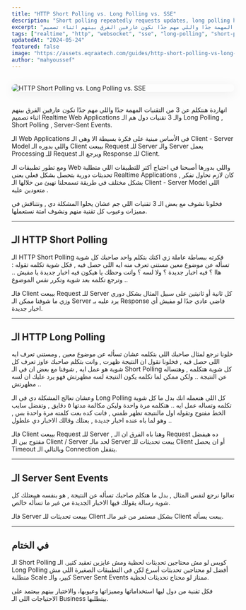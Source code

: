 ```yaml
---
title: "HTTP Short Polling vs. Long Polling vs. SSE"
description: "Short polling repeatedly requests updates, long polling holds the request open until data is available, and Server-Sent Events (SSE) push updates from server to client. This guide compares their use cases, efficiency, and real-time capabilities."
excerpt: "انهاردة هنتكلم عن 3 من التقنيات المهمة جدًا واللي مهم جدًا نكون عارفين الفرق بينهم اثناء تصميم Realtime Web Applications والـ 3 تقنيات دول هم الـ Long Polling , Short Polling , Server-Sent Events."
tags: ["realtime", "http", "websocket", "sse", "long-polling", "short-polling", "web-development", "communication"]
updatedAt: "2024-05-24"
featured: false
image: "https://assets.eqraatech.com/guides/http-short-polling-vs-long-polling-vs-sse-in-a-nutshell.png"
author: "mahyoussef"
---
```


<img src="https://assets.eqraatech.com/guides/http-short-polling-vs-long-polling-vs-sse-in-a-nutshell.png" alt="HTTP Short Polling vs. Long Polling vs. SSE" ondragstart="return false;" oncontextmenu="return false;" style="display: block; margin: 2rem auto; border-radius: 1rem; box-shadow: 0 4px 24px 0 rgba(0,0,0,0.08);" />

انهاردة هنتكلم عن 3 من التقنيات المهمة جدًا واللي مهم جدًا نكون عارفين الفرق بينهم اثناء تصميم Realtime Web Applications والـ 3 تقنيات دول هم الـ Long Polling , Short Polling , Server-Sent Events.

الـ Web Applications في الأساس مبنية على فكرة بسيطة الا وهي الـ Client - Server Model واللي بدوره الـ Client بيبعت Request للـ Server والـ Server يعمل Processing للـ Request ويرجع الـ Response للـ Client.

ومع تطور تطبيقات الـ Web واللي بدورها أصبحنا في احتياج أكتر للتطبيقات اللي متطلبة تحديثات دورية بتحصل بشكل فعلي يعني Realtime Applications , كان لازم نحاول نفكر بشكل مختلف في طريقة تسمحلنا نهيئ من خلالها الـ Client - Server Model اللي متعودين عليه .

فخلونا نشوف مع بعض الـ 3 تقنيات اللي جم عشان يحلوا المشكلة دي , ونتناقش في مميزات وعيوب كل تقنية منهم ونشوف امتة نستعملها.

---

## الـ HTTP Short Polling

الـ HTTP Short Polling فكرته ببساطة عاملة زي اكنك بتكلم واحد صاحبك كل شوية تسأله عن موضوع معين مستني تعرف منه ايه اللي حصل فيه , فكل شوية تكلمه تقوله : هاا ؟ فيه اخبار جديدة ؟ ولا لسه ؟ وانت وحظك يا هيكون فيه اخبار جديدة يا مفيش .. وترجع تكلمه بعد شوية وتكرر نفس الموضوع ..

فالـ Client بيبعت Request للـ Server كل ثانية أو ثانيتين على سبيل المثال بشكل دوري وزي ما شوفنا ممكن الـ Server يرد عليه بـ Response فاضي عادي جدًا لو مفيش أي اخبار جديدة.

---

## الـ HTTP Long Polling

خلونا نرجع لمثال صاحبك اللي بتكلمه عشان تسأله عن موضوع معين , ومستني تعرف ايه اللي حصل فيه , فخلونا نقول ان النتيجة ظهرت , وانت بتكلم صاحبك عاوز تعرف كل شوية هو عمل ايه , شوفنا مع بعض ان في الـ Short Polling كل شوية هتكلمه , وهتساله عن النتيجة .. ولكن ممكن لما تكلمه يكون النتيجة لسه مظهرتش فهو يرد عليك ان لسه مظهرتش ..

وعشان نعالج المشكلة دي في الـ Long Polling كل اللي هنعمله انك بدل ما كل شوية تكلمه وتساله عمل ايه .. هتكلمه مرة واحدة وليكن مكالمة مدتها ٥ دقايق , وتفضل سايب الخط مفتوح وتقوله اول مالنتيجة تظهر طمني , فانت كده بعت كلمته مرة واحدة بس , وهو لما باه عنده اخبار جديدة , بعتلك وقالك الاخبار دي علطول ..

فالـ Client بيبعت Request للـ Server , وهنا باه الفرق ان الـ Request ده هيفضل مفتوح بين الـ Client / Server لحد مالـ Server يبعت تحديثات للـ Client أو ان يحصل Timeout وبالتالي الـ Connection يتقفل.

---

## الـ Server Sent Events

تعالوا نرجع لنفس المثال , بدل ما هتكلم صاحبك تسأله عن النتيجة , هو بنفسه هيبعتلك كل شوية رسالة يقولك فيها الاخبار الجديدة من غير ما تسأله خالص.

فالـ Server بيبعت تحديثات للـ Client بشكل مستمر من غير مالـ Client يبعت يسأله.

---

## في الختام

الـ Short Polling كويس لو مش محتاجين تحديثات لحظية ومش عايزين تعقيد كتير. الـ Long Polling أفضل لو محتاجين تحديثات أسرع لكن في التطبيقات الصغيرة اللي مش متطلبة Scale كبير، والـ Server Sent Events ممتاز لو محتاج تحديثات لحظية.

فكل تقنية من دول ليها استخداماتها ومميزاتها وعيوبها، والاختيار بينهم بيعتمد على الاحتياجات اللي الـ Business بيتطلبها.